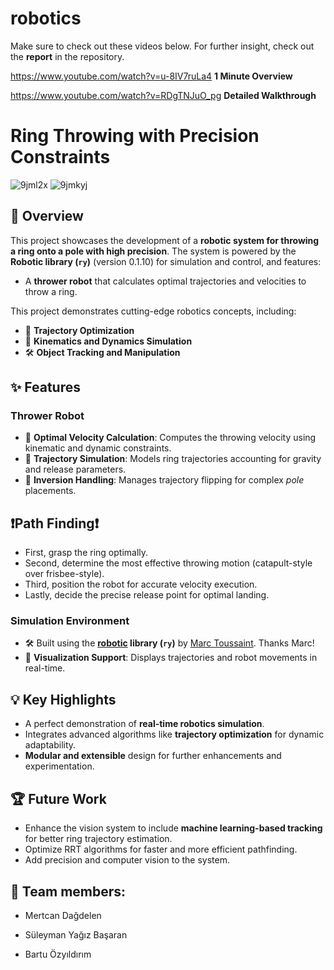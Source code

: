 # robotics
Make sure to check out these videos below. For further insight, check out the **report** in the repository.

https://www.youtube.com/watch?v=u-8IV7ruLa4 **1 Minute Overview**

https://www.youtube.com/watch?v=RDgTNJuO_pg **Detailed Walkthrough**
# Ring Throwing with Precision Constraints

![9jml2x](https://github.com/user-attachments/assets/e22f664c-cd74-4aa8-bb8f-625a8b340b90)
![9jmkyj](https://github.com/user-attachments/assets/ea555a8a-f021-40e4-85fb-429d3725769d)


## 🚀 **Overview**
This project showcases the development of a **robotic system for throwing a ring onto a pole with high precision**. The system is powered by the **Robotic library (`ry`)** (version 0.1.10) for simulation and control, and features:
- A **thrower robot** that calculates optimal trajectories and velocities to throw a ring.

This project demonstrates cutting-edge robotics concepts, including:
- 🎯 **Trajectory Optimization**
- 🤖 **Kinematics and Dynamics Simulation**
- 🛠️ **Object Tracking and Manipulation**


## ✨ **Features**
### **Thrower Robot**
- 📐 **Optimal Velocity Calculation**: Computes the throwing velocity using kinematic and dynamic constraints.
- 🌌 **Trajectory Simulation**: Models ring trajectories accounting for gravity and release parameters.
- 🔄 **Inversion Handling**: Manages trajectory flipping for complex *pole* placements.


## **❗Path Finding❗**
- First, grasp the ring optimally.
- Second, determine the most effective throwing motion (catapult-style over frisbee-style).
- Third, position the robot for accurate velocity execution.
- Lastly, decide the precise release point for optimal landing.

### **Simulation Environment**
- 🛠️ Built using the **[robotic](https://github.com/MarcToussaint/robotic/) library (`ry`)** by [Marc Toussaint](https://github.com/MarcToussaint). Thanks Marc!
- 🎥 **Visualization Support**: Displays trajectories and robot movements in real-time.

## 💡 **Key Highlights**
- A perfect demonstration of **real-time robotics simulation**.
- Integrates advanced algorithms like **trajectory optimization** for dynamic adaptability.
- **Modular and extensible** design for further enhancements and experimentation.

## 🏆 **Future Work**
- Enhance the vision system to include **machine learning-based tracking** for better ring trajectory estimation.
- Optimize RRT algorithms for faster and more efficient pathfinding.
- Add precision and computer vision to the system.

## 👥 Team members:

- Mertcan Dağdelen

- Süleyman Yağız Başaran

- Bartu Özyıldırım
